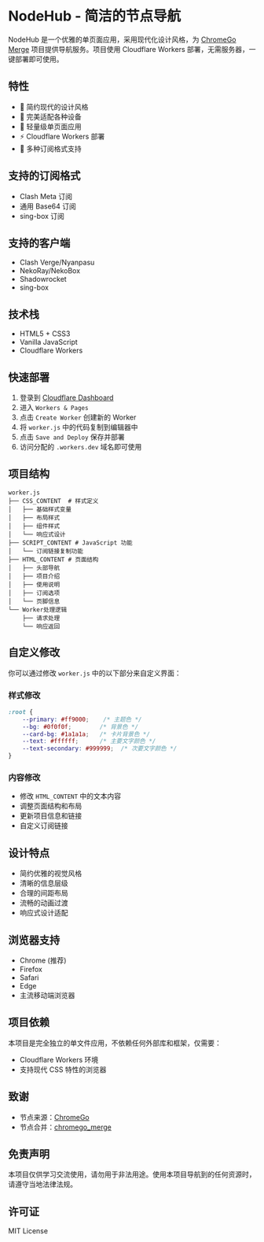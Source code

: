 # NodeHub - 简洁的节点导航

NodeHub 是一个优雅的单页面应用，采用现代化设计风格，为 [ChromeGo Merge](https://github.com/Misaka-blog/chromego_merge) 项目提供导航服务。项目使用 Cloudflare Workers 部署，无需服务器，一键部署即可使用。

## 特性

- 🎨 简约现代的设计风格
- 📱 完美适配各种设备
- 🚀 轻量级单页面应用
- ⚡️ Cloudflare Workers 部署
- 🔄 多种订阅格式支持

## 支持的订阅格式

- Clash Meta 订阅
- 通用 Base64 订阅
- sing-box 订阅

## 支持的客户端

- Clash Verge/Nyanpasu
- NekoRay/NekoBox
- Shadowrocket
- sing-box

## 技术栈

- HTML5 + CSS3
- Vanilla JavaScript
- Cloudflare Workers

## 快速部署

1. 登录到 [Cloudflare Dashboard](https://dash.cloudflare.com/)
2. 进入 `Workers & Pages`
3. 点击 `Create Worker` 创建新的 Worker
4. 将 `worker.js` 中的代码复制到编辑器中
5. 点击 `Save and Deploy` 保存并部署
6. 访问分配的 `.workers.dev` 域名即可使用

## 项目结构

```
worker.js
├── CSS_CONTENT  # 样式定义
│   ├── 基础样式变量
│   ├── 布局样式
│   ├── 组件样式
│   └── 响应式设计
├── SCRIPT_CONTENT # JavaScript 功能
│   └── 订阅链接复制功能
├── HTML_CONTENT # 页面结构
│   ├── 头部导航
│   ├── 项目介绍
│   ├── 使用说明
│   ├── 订阅选项
│   └── 页脚信息
└── Worker处理逻辑
    ├── 请求处理
    └── 响应返回
```

## 自定义修改

你可以通过修改 `worker.js` 中的以下部分来自定义界面：

### 样式修改
```css
:root {
    --primary: #ff9000;    /* 主题色 */
    --bg: #0f0f0f;        /* 背景色 */
    --card-bg: #1a1a1a;   /* 卡片背景色 */
    --text: #ffffff;      /* 主要文字颜色 */
    --text-secondary: #999999;  /* 次要文字颜色 */
}
```

### 内容修改
- 修改 `HTML_CONTENT` 中的文本内容
- 调整页面结构和布局
- 更新项目信息和链接
- 自定义订阅链接

## 设计特点

- 简约优雅的视觉风格
- 清晰的信息层级
- 合理的间距布局
- 流畅的动画过渡
- 响应式设计适配

## 浏览器支持

- Chrome (推荐)
- Firefox
- Safari
- Edge
- 主流移动端浏览器

## 项目依赖

本项目是完全独立的单文件应用，不依赖任何外部库和框架，仅需要：

- Cloudflare Workers 环境
- 支持现代 CSS 特性的浏览器

## 致谢

- 节点来源：[ChromeGo](https://github.com/bannedbook/fanqiang)
- 节点合并：[chromego_merge](https://github.com/Misaka-blog/chromego_merge)

## 免责声明

本项目仅供学习交流使用，请勿用于非法用途。使用本项目导航到的任何资源时，请遵守当地法律法规。

## 许可证

MIT License